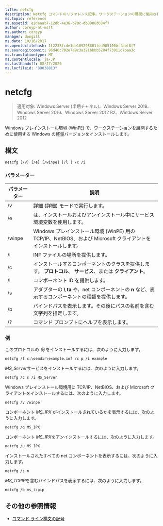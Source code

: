 ```yaml
---
title: netcfg
description: Netcfg コマンドのリファレンス記事。ワークステーションの展開に使用される簡易版の Windows で Windows プレインストール環境 (WinPE) をインストールします。
ms.topic: reference
ms.assetid: e2daaab7-12db-4e36-b70c-db8906d084f7
author: coreyp-at-msft
ms.author: coreyp
manager: dongill
ms.date: 10/16/2017
ms.openlocfilehash: 1f2238fcde1de109298801fea985100bffabf8f7
ms.sourcegitcommit: 96d46c702e7a9c3a321bbbb5284f73911c7baa3c
ms.translationtype: MT
ms.contentlocale: ja-JP
ms.lasthandoff: 08/27/2020
ms.locfileid: "89038813"
---
```

# <a name="netcfg"></a>netcfg

> 適用対象: Windows Server (半期チャネル)、Windows Server 2019、Windows Server 2016、Windows Server 2012 R2、Windows Server 2012

Windows プレインストール環境 (WinPE) で、ワークステーションを展開するために使用する Windows の軽量バージョンをインストールします。

## <a name="syntax"></a>構文

```
netcfg [/v] [/e] [/winpe] [/l ] /c /i
```

### <a name="parameters"></a>パラメーター

| パラメーター | 説明 |
| --------- | ----------- |
| /v | 詳細 (詳細) モードで実行します。 |
| /e | は、インストールおよびアンインストール中にサービス環境変数を使用します。 |
| /winpe | Windows プレインストール環境 (WinPE) 用の TCP/IP、NetBIOS、および Microsoft クライアントをインストールします。 |
| /l | INF ファイルの場所を提供します。 |
| /c | インストールするコンポーネントのクラスを提供します。 **プロトコル**、 **サービス**、または **クライアント**。 |
| /i | コンポーネント ID を提供します。 |
| /s | アダプターの **\ ta** や、net コンポーネントの **n** など、表示するコンポーネントの種類を提供します。 |
| /b | バインドパスを表示します。その後にパスの名前を含む文字列を指定します。 |
| /? | コマンド プロンプトにヘルプを表示します。 |

### <a name="examples"></a>例

このプロトコルの *例* をインストールするには、次のように入力します。

```
netcfg /l c:\oemdir\example.inf /c p /i example
```

*MS_Server*サービスをインストールするには、次のように入力します。

```
netcfg /c s /i MS_Server
```

Windows プレインストール環境用に TCP/IP、NetBIOS、および Microsoft クライアントをインストールするには、次のように入力します。

```
netcfg /v /winpe
```

コンポーネント *MS_IPX* がインストールされているかを表示するには、次のように入力します。

```
netcfg /q MS_IPX
```

コンポーネント *MS_IPX*をアンインストールするには、次のように入力します。

```
netcfg /u MS_IPX
```

インストールされたすべての net コンポーネントを表示するには、次のように入力します。

```
netcfg /s n
```

*MS_TCPIP*を含むバインドパスを表示するには、次のように入力します。

```
netcfg /b ms_tcpip
```

## <a name="additional-references"></a>その他の参照情報

- [コマンド ライン構文の記号](command-line-syntax-key.md)
